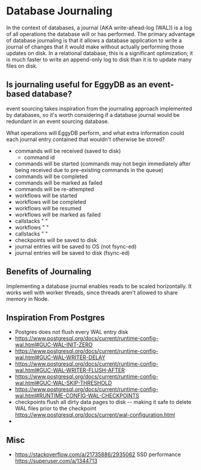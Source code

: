 # Database Journaling

In the context of databases, a journal (AKA write-ahead-log (WAL)) is a log of all operations the database will or has performed. The primary advantage of database journaling is that it allows a database application to write a journal of changes that it would make without actually performing those updates on disk. In a relational database, this is a significant optimization; it is much faster to write an append-only log to disk than it is to update many files on disk.

## Is journaling useful for EggyDB as an event-based database?

event sourcing takes inspiration from the journaling approach implemented by databases, so it's worth considering if a database journal would be redundant in an event sourcing database. 

What operations will EggyDB perform, and what extra information could each journal entry contained that wouldn't otherwise be stored?

* commands will be received (saved to disk)
  * command id 
* commands will be started (commands may not begin immediately after being received due to pre-existing commands in the queue)
* commands will be completed
* commands will be marked as failed
* commands will be re-attempted
* workflows will be started
* workflows will be completed
* workflows will be resumed
* workflows will be marked as failed
* callstacks " " 
* workflows " "
* callstacks " "
* checkpoints will be saved to disk
* journal entries will be saved to OS   (not fsync-ed)
* journal entries will be saved to disk (fsync-ed)

## Benefits of Journaling

Implementing a database journal enables reads to be scaled horizontally. It works well with worker threads, since threads aren't allowed to share memory in Node.

## Inspiration From Postgres

* Postgres does not flush every WAL entry disk
* https://www.postgresql.org/docs/current/runtime-config-wal.html#GUC-WAL-INIT-ZERO
* https://www.postgresql.org/docs/current/runtime-config-wal.html#GUC-WAL-WRITER-DELAY
* https://www.postgresql.org/docs/current/runtime-config-wal.html#GUC-WAL-WRITER-FLUSH-AFTER
* https://www.postgresql.org/docs/current/runtime-config-wal.html#GUC-WAL-SKIP-THRESHOLD
* https://www.postgresql.org/docs/current/runtime-config-wal.html#RUNTIME-CONFIG-WAL-CHECKPOINTS
* checkpoints flush all dirty data pages to disk -- making it safe to delete WAL files prior to the checkpoint https://www.postgresql.org/docs/current/wal-configuration.html
* 

## Misc

* https://stackoverflow.com/a/21735886/2935062 SSD performance
https://superuser.com/a/1344713